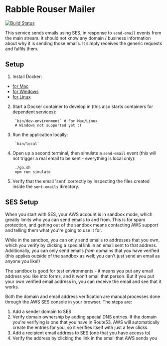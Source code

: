 # Rabble Rouser Mailer

[![Build Status](https://travis-ci.org/rabblerouser/mailer.svg?branch=master)](https://travis-ci.org/rabblerouser/mailer)


This service sends emails using SES, in response to `send-email` events from the main stream. It should not know any
domain / business information about why it is sending those emails. It simply receives the generic requests and fulfils
them.

## Setup

1. Install Docker:
  - [for Mac](https://docs.docker.com/docker-for-mac/)
  - [for Windows](https://docs.docker.com/docker-for-windows/)
  - [for Linux](https://docs.docker.com/engine/installation/linux/)

2. Start a Docker container to develop in (this also starts containers for dependent services):

        `bin/dev-environment` # For Mac/Linux
        # Windows not supported yet :(

3. Run the application locally:

        `bin/local`

4. Open up a second terminal, then simulate a `send-email` event (this will not trigger a real email to be sent -
  everything is local only):

        ./go.sh
        npm run simulate

5. Verify that the email 'sent' correctly by inspecting the files created inside the `sent-emails` directory.

## SES Setup

When you start with SES, your AWS account is in sandbox mode, which greatly limits who you can send emails to and from.
This is for spam protection, and getting out of the sandbox means contacting AWS support and telling them what you're
going to use it for.

While in the sandbox, you can only send emails *to* addresses that you own, which you verify by clicking a special link
in an email sent to that address. Additionally, you can only send emails *from* domains that you have verified (this
applies outside of the sandbox as well; you can't just send an email as anyone you like!)

The sandbox is good for test environments - it means you put any email address you like into forms, and it won't email
that person. But if you put your own verified email address in, you can receive the email and see that it works.

Both the domain and email address verification are manual processes done through the AWS SES console in your browser.
The steps are:

 1. Add a sender domain to SES
 2. Verify domain ownership by adding special DNS entries. If the domain you're verifying is one that you have in
 Route53, AWS will automatically create the entries for you, so it verifies itself with just a few clicks.
 3. Add a recipient email address to SES (one that you have access to)
 4. Verify the address by clicking the link in the email that AWS sends you
